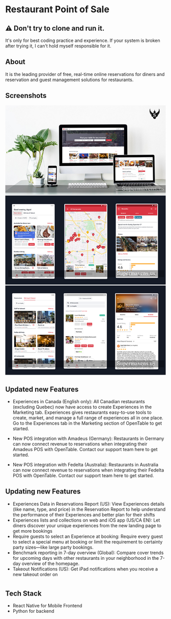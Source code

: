 
# Restaurant Point of Sale
## ⚠️ Don't try to clone and run it.
It's only for best coding practice and experience. 
If your system is broken after trying it,  I can't hold myself responsible for it.

## About

It is the leading provider of free, real-time online reservations for diners and reservation and guest management solutions for restaurants.

## Screenshots
![Admin screen demo](/readme/1.jpg)  
![Admin screen demo](/readme/2.jpg)  
![Admin screen demo](/readme/3.jpg)  

## Updated new Features
- Experiences in Canada (English only): All Canadian restaurants (excluding Quebec) now have access to create Experiences in the Marketing tab. Experiences gives restaurants easy-to-use tools to create, market, and manage a full range of experiences all in one place. Go to the Experiences tab in the Marketing section of OpenTable to get started.

- New POS integration with Amadeus (Germany): Restaurants in Germany can now connect revenue to reservations when integrating their Amadeus POS with OpenTable. Contact our support team here to get started.

- New POS integration with Fedelta (Australia): Restaurants in Australia can now connect revenue to reservations when integrating their Fedelta POS with OpenTable. Contact our support team here to get started.
## Updating new Features

- Experiences Data in Reservations Report (US): View Experiences details (like name, type, and price) in the Reservation Report to help understand the performance of their Experiences and better plan for their shifts
- Experiences lists and collections on web and iOS app (US/CA EN): Let diners discover your unique experiences from the new landing page to get more bookings
- Require guests to select an Experience at booking: Require every guest to select a special menu at booking or limit the requirement to certainty party sizes—like large party bookings.
- Benchmark reporting in 7-day overview (Global): Compare cover trends for upcoming days with other restaurants in your neighborhood in the 7-day overview of the homepage.
- Takeout Notifications (US): Get iPad notifications when you receive a new takeout order on

#
## Tech Stack

- React Native for Mobile Frontend
- Python for backend


